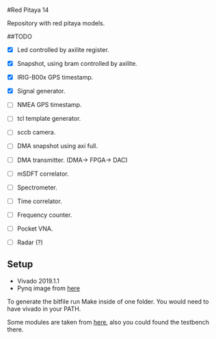 #Red Pitaya 14

Repository with red pitaya models.

##TODO
- [x] Led controlled by axilite register.
- [x] Snapshot, using bram controlled by axilite.
- [x] IRIG-B00x GPS timestamp.
- [x] Signal generator.
- [ ] NMEA GPS timestamp.
- [ ] tcl template generator.
- [ ] sccb camera.
- [ ] DMA snapshot using axi full.
- [ ] DMA transmitter. (DMA-> FPGA-> DAC)
- [ ] mSDFT correlator.
- [ ] Spectrometer.
- [ ] Time correlator.
- [ ] Frequency counter.
- [ ] Pocket VNA.
- [ ] Radar (?)


## Setup
- Vivado 2019.1.1
- Pynq image from [here](https://github.com/dspsandbox/Pynq-Redpitaya-125)

To generate the bitfile run Make inside of one folder. You would need to have vivado in your PATH.

Some modules are taken from [here](https://github.com/sebajor/verilog_codes), also you could found the testbench there.
